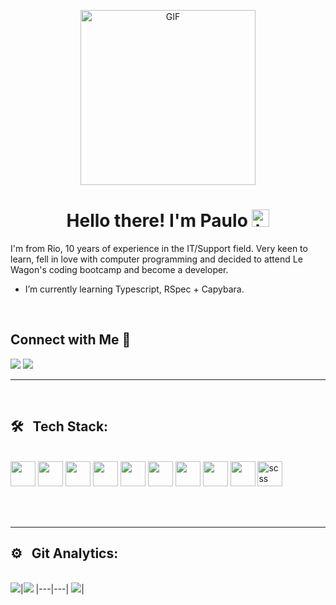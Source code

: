 <p align="center">
<img alt="GIF" src="https://c.tenor.com/NOYF3f82b_gAAAAC/programmer.gif" height="280" />
 <p/>
<h1 align="center"> Hello there! I'm Paulo <img src="https://user-images.githubusercontent.com/1303154/88677602-1635ba80-d120-11ea-84d8-d263ba5fc3c0.gif" width="28px" alt="hi"></h1>

I'm from Rio, 10 years of experience in the IT/Support field. Very keen to learn, fell in love with computer programming and decided to attend Le Wagon's coding bootcamp and become a developer.


- I’m currently learning Typescript, RSpec + Capybara.

<br>

<h2> <strong> Connect with Me 🤝 &nbsp;</strong></h2>


[<img src="https://img.shields.io/badge/linkedin-%230077B5.svg?&style=for-the-badge&logo=linkedin&logoColor=white" />](https://www.linkedin.com/in/paulobazilio/)       <a href = "mailto:pvbazilio@gmail.com"><img src="https://img.shields.io/badge/-Gmail-%23333?style=for-the-badge&logo=gmail&logoColor=white" target="_blank"></a>

<hr>
<br>
<h2><strong> 🛠 &nbsp; Tech Stack: </strong></h2>
<br>
<img src="https://cdn.jsdelivr.net/gh/devicons/devicon/icons/rails/rails-original-wordmark.svg" width=40 /> <img src="https://cdn.jsdelivr.net/gh/devicons/devicon/icons/javascript/javascript-original.svg" width=40 /> <img src="https://cdn.jsdelivr.net/gh/devicons/devicon/icons/ruby/ruby-original-wordmark.svg" width=40 />  <img src="https://cdn.jsdelivr.net/gh/devicons/devicon/icons/postgresql/postgresql-original-wordmark.svg" width=40 /> <img src="https://cdn.jsdelivr.net/gh/devicons/devicon/icons/html5/html5-original-wordmark.svg" width=40 /> <img src="https://cdn.jsdelivr.net/gh/devicons/devicon/icons/css3/css3-original-wordmark.svg" width=40 /> <img src="https://cdn.jsdelivr.net/gh/devicons/devicon/icons/bootstrap/bootstrap-original-wordmark.svg" width=40 /> <img src="https://cdn.jsdelivr.net/gh/devicons/devicon/icons/git/git-original.svg" width=40 /> <img src="https://cdn.jsdelivr.net/gh/devicons/devicon/icons/heroku/heroku-plain-wordmark.svg" width=40 /> <img src="https://cdn.jsdelivr.net/gh/devicons/devicon/icons/sass/sass-original.svg" alt="scss" width="40"/> 


<br><br>
<hr>

<h2><strong> ⚙️ &nbsp; Git Analytics: </strong></h2>

<br>
<img src="https://github-readme-stats.vercel.app/api?username=pvbazilio&&show_icons=true&count_private=true&theme=github_dark">|<img src="https://github-readme-streak-stats.herokuapp.com/?user=thiagocal&theme=blueberry_duo"/>
|---|---|
<img src="https://github-readme-stats.vercel.app/api/top-langs/?username=pvbazilio&layout=compact&theme=github_dark"/>|
